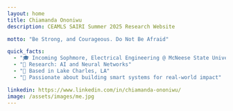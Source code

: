 ```yaml
---
layout: home
title: Chiamanda Ononiwu
description: CEAMLS SAIRI Summer 2025 Research Website

motto: "Be Strong, and Courageous. Do Not Be Afraid"

quick_facts:
  - "🎓 Incoming Sophmore, Electrical Engineering @ McNeese State University"
  - "🔬 Research: AI and Neural Networks"
  - "📍 Based in Lake Charles, LA"
  - "🚀 Passionate about building smart systems for real-world impact"

linkedin: https://www.linkedin.com/in/chiamanda-ononiwu/
image: /assets/images/me.jpg
---
```

